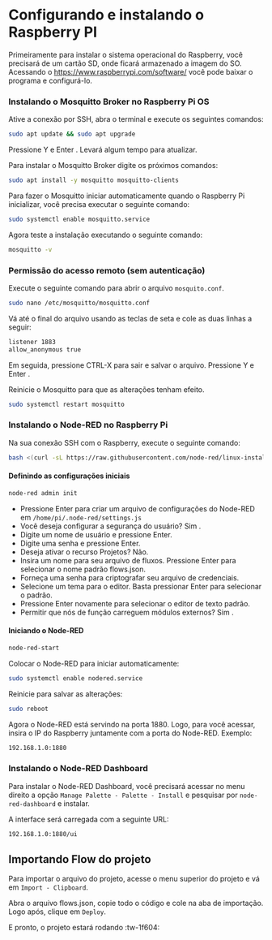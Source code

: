 # Configurando e instalando  o Raspberry PI

Primeiramente para instalar o sistema operacional do Raspberry, você precisará de um cartão SD, onde ficará armazenado a imagem do SO. Acessando o https://www.raspberrypi.com/software/ você pode baixar o programa e configurá-lo.

### Instalando o Mosquitto Broker no Raspberry Pi OS

Ative a conexão por SSH, abra o terminal e execute os seguintes comandos:

```bash
sudo apt update && sudo apt upgrade
```

Pressione Y e Enter . Levará algum tempo para atualizar.

Para instalar o Mosquitto Broker digite os próximos comandos:

```bash
sudo apt install -y mosquitto mosquitto-clients
```

Para fazer o Mosquitto iniciar automaticamente quando o Raspberry Pi inicializar, você precisa executar o seguinte comando:

```bash
sudo systemctl enable mosquitto.service
```

Agora teste a instalação executando o seguinte comando:

```bash
mosquitto -v
```

### Permissão do acesso remoto (sem autenticação)

Execute o seguinte comando para abrir o arquivo `mosquito.conf`.

```bash
sudo nano /etc/mosquitto/mosquitto.conf
```

Vá até o final do arquivo usando as teclas de seta e cole as duas linhas a seguir:

```bash
listener 1883
allow_anonymous true
```
Em seguida, pressione  CTRL-X  para sair e salvar o arquivo. Pressione  Y  e  Enter .
 
Reinicie o Mosquitto para que as alterações tenham efeito.

```bash
sudo systemctl restart mosquitto
```


### Instalando o Node-RED no Raspberry Pi

Na sua conexão SSH com o Raspberry, execute o seguinte comando:

```bash
bash <(curl -sL https://raw.githubusercontent.com/node-red/linux-installers/master/deb/update-nodejs-and-nodered)
```

#### Definindo as configurações iniciais

```bash
node-red admin init
```

- Pressione Enter para criar um arquivo de configurações do Node-RED em `/home/pi/.node-red/settings.js`
- Você deseja configurar a segurança do usuário? Sim .
- Digite um nome de usuário e pressione Enter.
- Digite uma senha e pressione Enter.
- Deseja ativar o recurso Projetos? Não.
- Insira um nome para seu arquivo de fluxos. Pressione Enter para selecionar o nome padrão flows.json.
- Forneça uma senha para criptografar seu arquivo de credenciais. 
- Selecione um tema para o editor. Basta pressionar Enter para selecionar o padrão.
- Pressione Enter novamente para selecionar o editor de texto padrão.
- Permitir que nós de função carreguem módulos externos? Sim .

#### Iniciando o Node-RED

```bash
node-red-start
```

Colocar o Node-RED para iniciar automaticamente:

```bash
sudo systemctl enable nodered.service
```

Reinicie para salvar as alterações:

```bash
sudo reboot
```

Agora o Node-RED está servindo na porta 1880. Logo, para você acessar, insira o IP do Raspberry juntamente com a porta do Node-RED. Exemplo:

```bash
192.168.1.0:1880
```

### Instalando o Node-RED Dashboard

Para instalar o Node-RED Dashboard, você precisará acessar no menu direito a opção `Manage Palette - Palette - Install` e pesquisar por `node-red-dashboard` e instalar.

A interface será carregada com a seguinte URL:

```bash
192.168.1.0:1880/ui
```

## Importando Flow do projeto

Para importar o arquivo do projeto, acesse o menu superior do projeto e vá em `Import - Clipboard`.

Abra o arquivo flows.json, copie todo o código e cole na aba de importação. Logo após, clique em `Deploy`.


E pronto, o projeto estará rodando :tw-1f604: